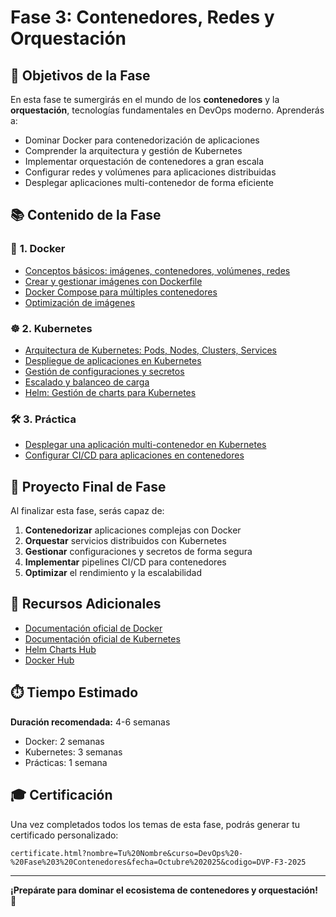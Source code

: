 # Fase 3: Contenedores, Redes y Orquestación

## 🎯 Objetivos de la Fase

En esta fase te sumergirás en el mundo de los **contenedores** y la **orquestación**, tecnologías fundamentales en DevOps moderno. Aprenderás a:

- Dominar Docker para contenedorización de aplicaciones
- Comprender la arquitectura y gestión de Kubernetes
- Implementar orquestación de contenedores a gran escala
- Configurar redes y volúmenes para aplicaciones distribuidas
- Desplegar aplicaciones multi-contenedor de forma eficiente

## 📚 Contenido de la Fase

### 🐳 **1. Docker**
- [Conceptos básicos: imágenes, contenedores, volúmenes, redes](./01-docker-conceptos-basicos.md)
- [Crear y gestionar imágenes con Dockerfile](./02-dockerfile-imagenes.md)
- [Docker Compose para múltiples contenedores](./03-docker-compose.md)
- [Optimización de imágenes](./04-optimizacion-imagenes.md)

### ☸️ **2. Kubernetes**
- [Arquitectura de Kubernetes: Pods, Nodes, Clusters, Services](./05-kubernetes-arquitectura.md)
- [Despliegue de aplicaciones en Kubernetes](./06-despliegue-aplicaciones-k8s.md)
- [Gestión de configuraciones y secretos](./07-configuraciones-secretos.md)
- [Escalado y balanceo de carga](./08-escalado-balanceo.md)
- [Helm: Gestión de charts para Kubernetes](./09-helm-charts.md)

### 🛠️ **3. Práctica**
- [Desplegar una aplicación multi-contenedor en Kubernetes](./10-practica-multicontenedor.md)
- [Configurar CI/CD para aplicaciones en contenedores](./11-practica-cicd-contenedores.md)

## 🚀 Proyecto Final de Fase

Al finalizar esta fase, serás capaz de:

1. **Contenedorizar** aplicaciones complejas con Docker
2. **Orquestar** servicios distribuidos con Kubernetes
3. **Gestionar** configuraciones y secretos de forma segura
4. **Implementar** pipelines CI/CD para contenedores
5. **Optimizar** el rendimiento y la escalabilidad

## 📖 Recursos Adicionales

- [Documentación oficial de Docker](https://docs.docker.com/)
- [Documentación oficial de Kubernetes](https://kubernetes.io/docs/)
- [Helm Charts Hub](https://artifacthub.io/)
- [Docker Hub](https://hub.docker.com/)

## ⏱️ Tiempo Estimado

**Duración recomendada:** 4-6 semanas
- Docker: 2 semanas
- Kubernetes: 3 semanas  
- Prácticas: 1 semana

## 🎓 Certificación

Una vez completados todos los temas de esta fase, podrás generar tu certificado personalizado:

```url
certificate.html?nombre=Tu%20Nombre&curso=DevOps%20-%20Fase%203%20Contenedores&fecha=Octubre%202025&codigo=DVP-F3-2025
```

---

**¡Prepárate para dominar el ecosistema de contenedores y orquestación!** 🚀